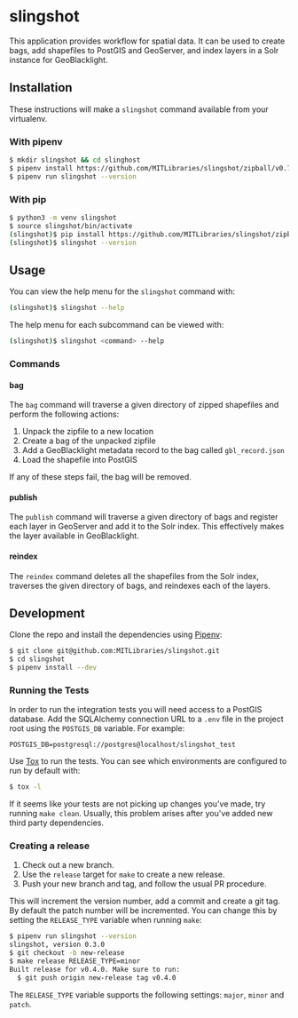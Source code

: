 # slingshot

This application provides workflow for spatial data. It can be used to create bags, add shapefiles to PostGIS and GeoServer, and index layers in a Solr instance for GeoBlacklight.

## Installation

These instructions will make a `slingshot` command available from your virtualenv.

### With pipenv

```bash
$ mkdir slingshot && cd slinghost
$ pipenv install https://github.com/MITLibraries/slingshot/zipball/v0.7.0
$ pipenv run slingshot --version
```

### With pip

```bash
$ python3 -m venv slingshot
$ source slingshot/bin/activate
(slingshot)$ pip install https://github.com/MITLibraries/slingshot/zipball/v0.7.0
(slingshot)$ slingshot --version
```

## Usage

You can view the help menu for the `slingshot` command with:

```bash
(slingshot)$ slingshot --help
```

The help menu for each subcommand can be viewed with:

```bash
(slingshot)$ slingshot <command> --help
```

### Commands

#### bag

The `bag` command will traverse a given directory of zipped shapefiles and perform the following actions:

1. Unpack the zipfile to a new location
2. Create a bag of the unpacked zipfile
3. Add a GeoBlacklight metadata record to the bag called `gbl_record.json`
4. Load the shapefile into PostGIS

If any of these steps fail, the bag will be removed.

#### publish

The `publish` command will traverse a given directory of bags and register each layer in GeoServer and add it to the Solr index. This effectively makes the layer available in GeoBlacklight.

#### reindex

The `reindex` command deletes all the shapefiles from the Solr index, traverses the given directory of bags, and reindexes each of the layers.

## Development

Clone the repo and install the dependencies using [Pipenv](https://docs.pipenv.org/):

```bash
$ git clone git@github.com:MITLibraries/slingshot.git
$ cd slingshot
$ pipenv install --dev
```

### Running the Tests

In order to run the integration tests you will need access to a PostGIS database. Add the SQLAlchemy connection URL to a `.env` file in the project root using the `POSTGIS_DB` variable. For example:

```
POSTGIS_DB=postgresql://postgres@localhost/slingshot_test
```

Use [Tox](https://tox.readthedocs.io/en/latest/) to run the tests. You can see which environments are configured to run by default with:

```bash
$ tox -l
```

If it seems like your tests are not picking up changes you've made, try running `make clean`. Usually, this problem arises after you've added new third party dependencies.

### Creating a release

1. Check out a new branch.
2. Use the `release` target for `make` to create a new release.
3. Push your new branch and tag, and follow the usual PR procedure.

This will increment the version number, add a commit and create a git tag. By default the patch number will be incremented. You can change this by setting the `RELEASE_TYPE` variable when running `make`:

```bash
$ pipenv run slingshot --version
slingshot, version 0.3.0
$ git checkout -b new-release
$ make release RELEASE_TYPE=minor
Built release for v0.4.0. Make sure to run:
  $ git push origin new-release tag v0.4.0
```

The `RELEASE_TYPE` variable supports the following settings: `major`, `minor` and `patch`.
